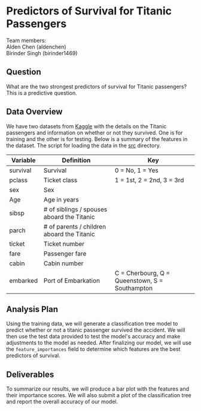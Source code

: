 # Predictors of Survival for Titanic Passengers

Team members:  
Alden Chen (aldenchen)  
Birinder Singh (birinder1469)    

##  Question
What are the two strongest predictors of survival for Titanic passengers? This is a predictive question. 

## Data Overview
We have two datasets from [Kaggle](https://www.kaggle.com/c/titanic) with the details on the Titanic passengers and information on whether or not they survived. One is for training and the other is for testing. Below is a summary of the features in the dataset. The script for loading the data in the [src](https://github.com/UBC-MDS/DSCI-522_Titanic-Survival-Prediction/blob/master/src/load-training-data.py) directory. 

| Variable	|Definition	| Key|
|----|----|----|
|survival|	Survival|	0 = No, 1 = Yes|
|pclass	|Ticket class	|1 = 1st, 2 = 2nd, 3 = 3rd|
|sex	|Sex	| |
|Age|	Age in years	| |
|sibsp	|# of siblings / spouses aboard the Titanic	| |
|parch	|# of parents / children aboard the Titanic	| |
|ticket	|Ticket number	| |
|fare	|Passenger fare	| |
|cabin	|Cabin number	| |
|embarked	|Port of Embarkation|	C = Cherbourg, Q = Queenstown, S = Southampton|


## Analysis Plan  
Using the training data, we will generate a classification tree model to predict whether or not a titanic passenger survived the accident. We will then use the test data provided to test the model's accuracy and make adjustments to the model as needed. After finalizing our model, we will use the `feature_importances` field to determine which features are the best predictors of survival.

## Deliverables  

To summarize our results, we will produce a bar plot with the features and their importance scores. We will also submit a plot of the classification tree and report the overall accuracy of our model. 
